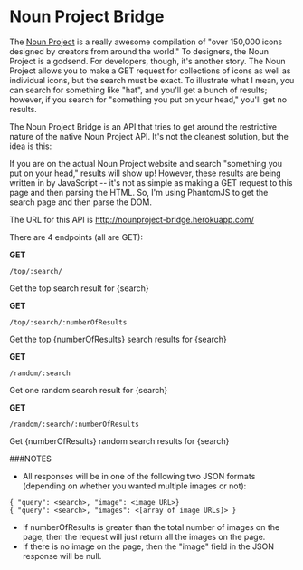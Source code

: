 # Noun Project Bridge

The [Noun Project](http://nounproject.com) is a really awesome compilation of "over 150,000 icons designed by creators from around the world." To designers, the Noun Project is a godsend. For developers, though, it's another story. The Noun Project allows you to make a GET request for collections of icons as well as individual icons, but the search must be exact. To illustrate what I mean, you can search for something like "hat", and you'll get a bunch of results; however, if you search for "something you put on your head," you'll get no results. 

The Noun Project Bridge is an API that tries to get around the restrictive nature of the native Noun Project API. It's not the cleanest solution, but the idea is this:

If you are on the actual Noun Project website and search "something you put on your head," results will show up! However, these results are being written in by JavaScript -- it's not as simple as making a GET request to this page and then parsing the HTML. So, I'm using PhantomJS to get the search page and then parse the DOM. 

The URL for this API is http://nounproject-bridge.herokuapp.com/

There are 4 endpoints (all are GET):

**GET**

`/top/:search/`

Get the top search result for {search}

**GET**

`/top/:search/:numberOfResults`

Get the top {numberOfResults} search results for {search}

**GET**

`/random/:search`

Get one random search result for {search}

**GET**

`/random/:search/:numberOfResults`

Get {numberOfResults} random search results for {search}

###NOTES

- All responses will be in one of the following two JSON formats (depending on whether you wanted multiple images or not):
```
{ "query": <search>, "image": <image URL>}
{ "query": <search>, "images": <[array of image URLs]> }
```
- If numberOfResults is greater than the total number of images on the page, then the request will just return all the images on the page.
- If there is no image on the page, then the "image" field in the JSON response will be null. 
